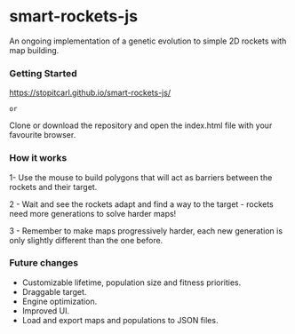 # smart-rockets-js

An ongoing implementation of a genetic evolution to simple 2D rockets with map building.

### Getting Started
 https://stopitcarl.github.io/smart-rockets-js/
 
    or
 
 Clone or download the repository and open the index.html file with your favourite browser. 

### How it works
1- Use the mouse to build polygons that will act as barriers between the rockets and their target.

2 - Wait and see the rockets adapt and find a way to the target - rockets need more generations to solve harder maps!

3 - Remember to make maps progressively harder, each new generation is only slightly different than the one before.
  

### Future changes
 * Customizable lifetime, population size and fitness priorities.
 * Draggable target.
 * Engine optimization.
 * Improved UI.
 * Load and export maps and populations to JSON files.
